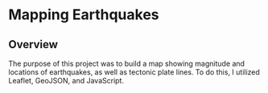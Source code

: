 # Mapping Earthquakes

## Overview

The purpose of this project was to build a map showing magnitude and locations of earthquakes, as well as tectonic plate lines. To do this, I utilized Leaflet, GeoJSON, and JavaScript.
